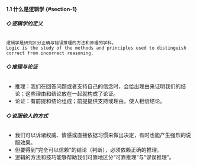 #### **1.1 什么是逻辑学** {#section-1} 

###### **◇逻辑学的定义**
```
逻辑学是研究区分正确与错误推理的方法和原理的学科。 
Logic is the study of the methods and principles used to distinguish correct from incorrect reasoning.
```

###### **◇推理与论证**
- 推理：我们在回答问题或者支持自己的信念时，会给出理由来证明我们的结论；这些理由和结论放在一起就构成了论证。
- 论证：有前提和结论组成；前提提供支持或理由，使人相信结论。

###### **◇说服他人的方式**
- 我们可以诉诸权威、情感或直接依据习惯来做出决定，有时也能产生强烈的说服效果。
- 但要得到“完全可以信赖”的结论（判断），必须依赖正确的推理。
- 逻辑的方法和技巧能够帮助我们可靠地区分“可靠推理”与“谬误推理”。
